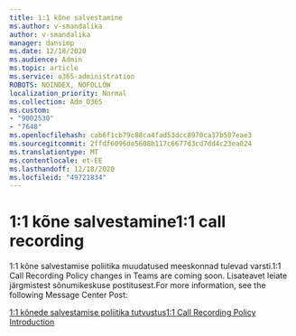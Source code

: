 ```yaml
---
title: 1:1 kõne salvestamine
ms.author: v-smandalika
author: v-smandalika
manager: dansimp
ms.date: 12/18/2020
ms.audience: Admin
ms.topic: article
ms.service: o365-administration
ROBOTS: NOINDEX, NOFOLLOW
localization_priority: Normal
ms.collection: Adm_O365
ms.custom:
- "9002530"
- "7648"
ms.openlocfilehash: cab6f1cb79c88ca4fad53dcc8970ca37b507eae3
ms.sourcegitcommit: 2ffdf6096de5608b117c6677d3cd7dd4c23ea024
ms.translationtype: MT
ms.contentlocale: et-EE
ms.lasthandoff: 12/18/2020
ms.locfileid: "49721834"
---
```

# <a name="11-call-recording"></a><span data-ttu-id="28e11-102">1:1 kõne salvestamine</span><span class="sxs-lookup"><span data-stu-id="28e11-102">1:1 call recording</span></span>

<span data-ttu-id="28e11-103">1:1 kõne salvestamise poliitika muudatused meeskonnad tulevad varsti.</span><span class="sxs-lookup"><span data-stu-id="28e11-103">1:1 Call Recording Policy changes in Teams are coming soon.</span></span> <span data-ttu-id="28e11-104">Lisateavet leiate järgmistest sõnumikeskuse postitusest.</span><span class="sxs-lookup"><span data-stu-id="28e11-104">For more information, see the following Message Center Post:</span></span>

[<span data-ttu-id="28e11-105">1:1 kõnede salvestamise poliitika tutvustus</span><span class="sxs-lookup"><span data-stu-id="28e11-105">1:1 Call Recording Policy Introduction</span></span>](https://admin.microsoft.com/AdminPortal/Home)
